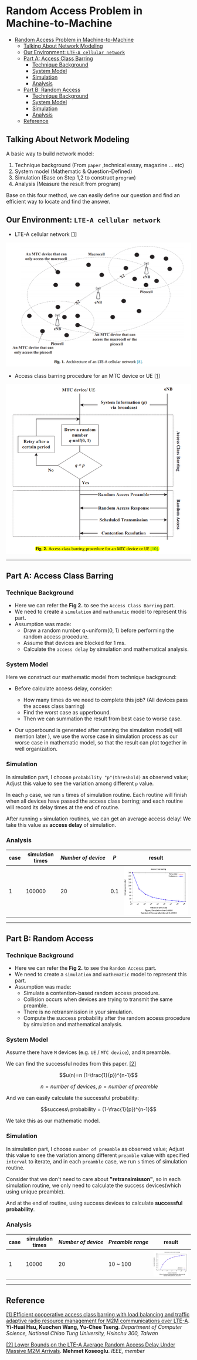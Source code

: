 # Random Access Problem in Machine-to-Machine

<!-- TOC -->

- [Random Access Problem in Machine-to-Machine](#random-access-problem-in-machine-to-machine)
    - [Talking About Network Modeling](#talking-about-network-modeling)
    - [Our Environment: `LTE-A cellular network`](#our-environment-lte-a-cellular-network)
    - [Part A: Access Class Barring](#part-a-access-class-barring)
        - [Technique Background](#technique-background)
        - [System Model](#system-model)
        - [Simulation](#simulation)
        - [Analysis](#analysis)
    - [Part B: Random Access](#part-b-random-access)
        - [Technique Background](#technique-background)
        - [System Model](#system-model)
        - [Simulation](#simulation)
        - [Analysis](#analysis)
    - [Reference](#reference)

<!-- /TOC -->
## Talking About Network Modeling

A basic way to build network model:
1. Technique background (From `paper` ,technical essay, magazine ... etc)
2. System model (Mathematic & Question-Defined)
3. Simulation (Base on Step 1,2 to construct `program`)
4. Analysis (Measure the result from program)

Base on this four method, we can easily define our question and find an efficient way to locate and find the answer.

## Our Environment: `LTE-A cellular network`

* LTE-A cellular network [ [1] ](#reference)

![](../res/demo/LTE-A.png)

* Access class barring procedure for an MTC device or UE [ [1] ](#reference)

![](../res/demo/access-class-barring.png)

---
## Part A: Access Class Barring

### Technique Background

* Here we can refer the **Fig 2.** to see the `Access Class Barring` part.
* We need to create a `simulation` and `mathematic` model to represent this part.
* Assumption was made:
    * Draw a random number q~uniform(0, 1) before performing the random access procedure.
    * Assume that devices are blocked for 1 ms. 
    * Calculate the `access delay` by simulation and mathematical analysis.

### System Model 

Here we construct our mathematic model from technique background:

* Before calculate access delay, consider:
    * How many times do we need to complete this job? (All devices pass the access class barring)
    * Find the worst case as upperbound.
    * Then we can summation the result from best case to worse case.

* Our upperbound is generated after running the simulation model( will mention later ), we use the worse case in simulation process as our worse case in mathematic model, so that the result can plot together in well organization.

### Simulation 

In simulation part, I choose `probability "p"(threshold)` as observed value; Adjust this value to see the variation among different `p` value.

In each `p` case, we run `s` times of simulation routine. Each routine will finish when all devices have passed the access class barring; and each routine will record its delay times at the end of routine. 

After running `s` simulation routines, we can get an average access delay! We take this value as **access delay** of simulation. 

### Analysis 

| case | simulation times  | $$Number\ of\ device$$ | $$P$$ | result |
| ------------- | ------------- | ------------- | ------------- | ------------- |
| 1 | 100000 | 20 | 0.1 | ![](image/part_a_100000_20_0.100000.png) |

---
## Part B: Random Access

### Technique Background

* Here we can refer the **Fig 2.** to see the `Random Access` part.
* We need to create a `simulation` and `mathematic` model to represent this part.
* Assumption was made:
    * Simulate a contention-based random access procedure. 
    * Collision occurs when devices are trying to transmit the same preamble.
    * There is no retransmission in your simulation.
    * Compute the success probability after the random access procedure by simulation and mathematical analysis.

### System Model 

Assume there have `M` devices (e.g. `UE` / `MTC device`), and `N` preamble.

We can find the successful nodes from this paper. [ [2] ](#reference)

$$u(n)=n (1-\frac{1}{p})^{n-1}$$

$$\ n=number\ of \ devices,\ p=number\ of\ preamble$$

And we can easily calculate the successful probability: 

$$success\ probability = (1-\frac{1}{p})^{n-1}$$

We take this as our mathematic model.

### Simulation 

In simulation part, I choose `number of preamble` as observed value; Adjust this value to see the variation among different `preamble` value with specified `interval` to iterate, and in each `preamble` case, we run `s` times of simulation routine.

Consider that we don't need to care about **"retransimisson"**, so in each simulation routine, we only need to calculate the success devices(which using unique preamble).

And at the end of routine, using success devices to calculate **successful probability**.

### Analysis 

| case | simulation times  | $$Number\ of\ device$$ | $$Preamble\ range$$ | result |
| ------------- | ------------- | ------------- | ------------- | ------------- |
| 1 | 10000 | 20 | 10 ~ 100 | ![](image/part_b_10000_20_10_100_10.png) |


---
## Reference

[[1] Efficient cooperative access class barring with load balancing and traffic adaptive radio resource management for M2M communications over LTE-A](). **Yi-Huai Hsu, Kuochen Wang, Yu-Chee Tseng**. *Department of Computer Science, National Chiao Tung University, Hsinchu 300, Taiwan*

[[2] Lower Bounds on the LTE-A Average Random Access Delay Under Massive M2M Arrivals](https://web.cs.hacettepe.edu.tr/~mkoseoglu/koseoglu_tcom2.pdf). **Mehmet Koseoglu**. *IEEE, member*